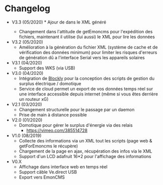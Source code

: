 # Changelog
  * V3.3 (05/2020)
	    * Ajour de <valueBeast> dans le XML généré
	  * Changement dans l'attitude de getEmoncms pour l'expédition des fichiers, maintenant il utilise (lui aussi) le XML pour lire les données
  * V3.2 (05/2020)
	  * Amélioration à la génération du fichier XML (système de cache et de vérification des données minimum) pour limiter les risques d'erreurs de génération dû a l'interface Serial vers les appareils solaires
  * V3.1 (04/2020)
	  * Support des WKS (via USB)
  * V3.0 (04/2020)
	  * Intégration de [Blockly](https://developers.google.com/blockly/) pour la conception des scripts de gestion du surplus électrique / domotique
	  * Service de cloud permet un export de vos données temps réel sur une interface accessible depuis internet (même si vous êtes derrière un routeur xG)
  * V2.1 (03/2020)
	* Changement structurelle pour le passage par un daemon
	* Prise de main à distance possible
  * V2.0 (01/2020)
	* Domotique pour gérer le surplus d'énergie via des relais
	    * https://vimeo.com/385514728
  * V1.0 (08/2019)
	* Collecte des informations via un XML tout les scripts (page web & getForEmoncms le récupère)
	* Chargement de la page en ajax, récupération des infos via le XML
	* Support d'un LCD adafruit 16*2 pour l'affichage des informations
  * V0.X
	  * Affichage dans interface web en temps réel
	  * Support câble Ve.direct USB 
	  * Export vers EmonCMS
